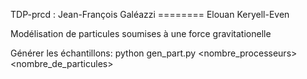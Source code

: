 TDP-prcd : Jean-François Galéazzi
========   Elouan Keryell-Even

Modélisation de particules soumises à 
une force gravitationelle

Générer les échantillons:
python gen_part.py <nombre_processeurs> <nombre_de_particules>


